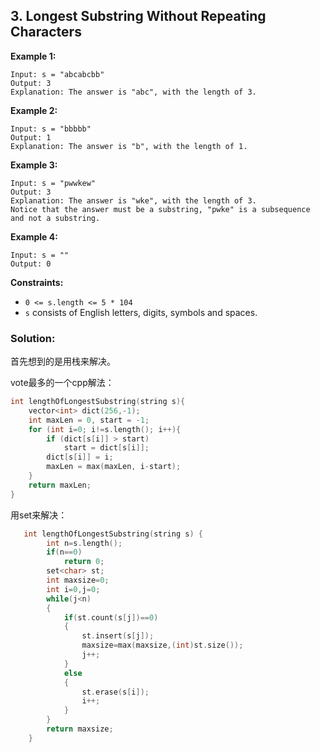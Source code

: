 ﻿## 3. Longest Substring Without Repeating Characters



 **Example 1:**

```
Input: s = "abcabcbb"
Output: 3
Explanation: The answer is "abc", with the length of 3.
```

**Example 2:**

```
Input: s = "bbbbb"
Output: 1
Explanation: The answer is "b", with the length of 1.
```

**Example 3:**

```
Input: s = "pwwkew"
Output: 3
Explanation: The answer is "wke", with the length of 3.
Notice that the answer must be a substring, "pwke" is a subsequence and not a substring.
```

**Example 4:**

```
Input: s = ""
Output: 0
```

 

**Constraints:**

- `0 <= s.length <= 5 * 104`
- `s` consists of English letters, digits, symbols and spaces.





### Solution:

首先想到的是用栈来解决。





vote最多的一个cpp解法：

```cpp
int lengthOfLongestSubstring(string s){
    vector<int> dict(256,-1);
    int maxLen = 0, start = -1;
    for (int i=0; i!=s.length(); i++){
        if (dict[s[i]] > start)
            start = dict[s[i]];
        dict[s[i]] = i;
        maxLen = max(maxLen, i-start);
    }
    return maxLen;
}
```

用set来解决：

```cpp
   int lengthOfLongestSubstring(string s) {
        int n=s.length();
        if(n==0)
            return 0;
        set<char> st;
        int maxsize=0;
        int i=0,j=0;
        while(j<n)
        {
            if(st.count(s[j])==0)
            {
                st.insert(s[j]);
                maxsize=max(maxsize,(int)st.size());
                j++;
            }
            else
            {
                st.erase(s[i]);
                i++;
            }
        }
        return maxsize;
    }
```

